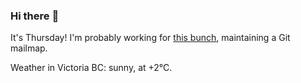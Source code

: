 ### Hi there :wave:

It's Thursday! I'm probably working for [this bunch](https://github.com/kohofinancial), maintaining a Git mailmap.

Weather in Victoria BC: sunny, at +2°C.
